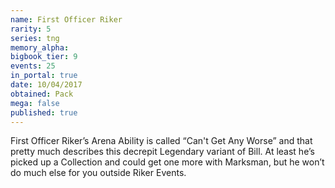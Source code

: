 ```yaml
---
name: First Officer Riker
rarity: 5
series: tng
memory_alpha:
bigbook_tier: 9
events: 25
in_portal: true
date: 10/04/2017
obtained: Pack
mega: false
published: true
---
```


First Officer Riker’s Arena Ability is called “Can't Get Any Worse” and that pretty much describes this decrepit Legendary variant of Bill. At least he’s picked up a Collection and could get one more with Marksman, but he won’t do much else for you outside Riker Events.
